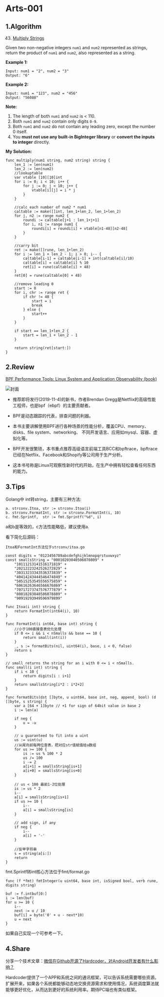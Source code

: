 # Arts-001

## 1.Algorithm

43. [Multiply Strings](https://leetcode.com/problems/multiply-strings/)

Given two non-negative integers `num1` and `num2` represented as strings, return the product of `num1` and `num2`, also represented as a string.

**Example 1:**

```
Input: num1 = "2", num2 = "3"
Output: "6"
```

**Example 2:**

```
Input: num1 = "123", num2 = "456"
Output: "56088"
```

**Note:**

1. The length of both `num1` and `num2` is < 110.
2. Both `num1` and `num2` contain only digits `0-9`.
3. Both `num1` and `num2` do not contain any leading zero, except the number 0 itself.
4. You **must not use any built-in BigInteger library** or **convert the inputs to integer** directly.

**My Solution:**

```
func multiply(num1 string, num2 string) string {
	len_1 := len(num1)
	len_2 := len(num2)
	//lookuptable
	var vtable [10][10]int
	for i := 0; i < 10; i++ {
		for j := 0; j < 10; j++ {
			vtable[i][j] = i * j
		}
	}

	//calc each number of num2 * num1
	caltable := make([]int, len_1+len_2, len_1+len_2)
	for j, n2 := range num2 {
		roundi := caltable[j+1 : len_1+j+1]
		for i, n1 := range num1 {
			roundi[i] = roundi[i] + vtable[n1-48][n2-48]
		}
	}

	//carry bit
	ret := make([]rune, len_1+len_2)
	for i := len_1 + len_2 - 1; i > 0; i-- {
		caltable[i-1] = caltable[i-1] + int(caltable[i]/10)
		caltable[i] = caltable[i] % 10
		ret[i] = rune(caltable[i] + 48)
	}
	ret[0] = rune(caltable[0] + 48)

	//remove leading 0
	start := 0
	for i, chr := range ret {
		if chr != 48 {
			start = i
			break
		} else {
			start++
		}
	}

	if start == len_1+len_2 {
		start = len_1 + len_2 - 1
	}

	return string(ret[start:])
}
```



## 2.Review

[BPF Performance Tools: Linux System and Application Observability (book)](http://www.brendangregg.com/blog/2019-07-15/bpf-performance-tools-book.html)

![封面](http://www.brendangregg.com/blog/images/2019/bpfperftools_bookcover_500.png)

- 推荐即将发行(2019-11-4)的新书，作者Brendan Gregg是Netflix的高级性能工程师，也是bpf（ebpf）的主要贡献者。

- BPF是动态跟踪的代表，排查问题的利器。

- 本书主要讲解使用BPF进行各种场景的性能分析，覆盖CPU、memory、disks、file system、networking、
  不同开发语言、应用如mysql、容器、虚拟化等。

- BPF开发很繁琐，本书重点推荐高级语言前端工具BCC和bpftrace，bpftrace已经在Netflix、Facebook和Shopify等公司用于生产分析。

- 这本书号称是Linux可观察性新时代的开始，在生产中拥有轻松查看任何东西的能力。


## 3.Tips
Golang中 int转string，主要有三种方法:
```
a. strconv.Itoa, str := strconv.Itoa(i)
b. strconv.FormatInt, str := strconv.FormatInt(i, 10)
c. fmt.Sprintf,  str := fmt.Sprintf("%d", i)
```
a和b是等效的，c方法性能略低，建议使用a.

看下简化后源码：
```
Itoa和FormatInt方法位于strconv/itoa.go

const digits = "0123456789abcdefghijklmnopqrstuvwxyz"
const smallsString = "00010203040506070809" +
    "10111213141516171819" +
    "20212223242526272829" +
    "30313233343536373839" +
    "40414243444546474849" +
    "50515253545556575859" +
    "60616263646566676869" +
    "70717273747576777879" +
    "80818283848586878889" +
    "90919293949596979899"

func Itoa(i int) string {
    return FormatInt(int64(i), 10)
}

func FormatInt(i int64, base int) string {
    //小于100直接查表优化处理
    if 0 <= i && i < nSmalls && base == 10 {
        return small(int(i))
    }
    _, s := formatBits(nil, uint64(i), base, i < 0, false)
    return s
}

// small returns the string for an i with 0 <= i < nSmalls.
func small(i int) string {
    if i < 10 {
        return digits[i : i+1]
    }
    return smallsString[i*2 : i*2+2]
}

func formatBits(dst []byte, u uint64, base int, neg, append_ bool) (d []byte, s string) {
    var a [64 + 1]byte // +1 for sign of 64bit value in base 2
    i := len(a)

    if neg {
        u = -u
    }

    // u guaranteed to fit into a uint
    us := uint(u)
    //从尾向前每两位查表，把对应str值赋值给a数组
    for us >= 100 {
        is := us % 100 * 2
        us /= 100
        i -= 2
        a[i+1] = smallsString[is+1]
        a[i+0] = smallsString[is+0]
    }

    // us < 100 最前1-2位处理
    is := us * 2
    i--
    a[i] = smallsString[is+1]
    if us >= 10 {
        i--
        a[i] = smallsString[is]
    }

    // add sign, if any
    if neg {
        i--
        a[i] = '-'
    }

    //反甲字符串
    s = string(a[i:])
    return
}
```
fmt.Sprintf转int核心方法位于fmt/format.go
```
func (f *fmt) fmtInteger(u uint64, base int, isSigned bool, verb rune, digits string) 

buf := f.intbuf[0:]
i := len(buf)
for u >= 10 {
    i--
    next := u / 10
    buf[i] = byte('0' + u - next*10)
    u = next
}
```

如果自己实现一个可参考一下。


## 4.Share

分享一个技术文章：[微信在Github开源了Hardcoder，对Android开发者有什么影响？](https://juejin.im/post/5d9e935f51882558b77d3200)

Hardcoder提供了一个APP和系统之间的通讯框架，可以告诉系统需要哪些资源。扩展开来，如果各个系统都能够动态地交换资源需求和使用情况，系统调度算法就能够更好优化，从而达到更好的系统利用率。期待PC端也有类似框架。

